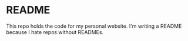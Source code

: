 # README #

This repo holds the code for my personal website. I'm writing a README because I hate repos without READMEs.